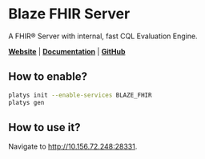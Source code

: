 # Blaze FHIR Server

A FHIR® Server with internal, fast CQL Evaluation Engine.

**[Website](https://samply.github.io/blaze/)** | **[Documentation](https://samply.github.io/blaze/README.html)** | **[GitHub](https://github.com/samply/blaze)**

## How to enable?

```bash
platys init --enable-services BLAZE_FHIR
platys gen
```

## How to use it?

Navigate to <http://10.156.72.248:28331>. 
